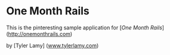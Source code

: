 # One Month Rails

This is the pinteresting sample application for [*One Month Rails*] (http://onemonthrails.com)

by [Tyler Lamy] (www.tylerlamy.com)